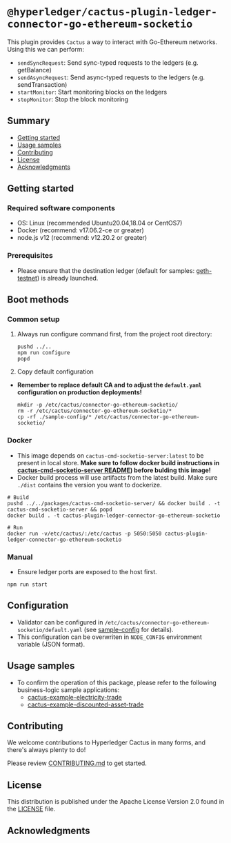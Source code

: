 <!--
 Copyright 2021 Hyperledger Cactus Contributors
 SPDX-License-Identifier: Apache-2.0

 README.md
-->
# `@hyperledger/cactus-plugin-ledger-connector-go-ethereum-socketio`

This plugin provides `Cactus` a way to interact with Go-Ethereum networks. Using this we can perform:
- `sendSyncRequest`: Send sync-typed requests to the ledgers (e.g. getBalance)
- `sendAsyncRequest`: Send async-typed requests to the ledgers (e.g. sendTransaction)
- `startMonitor`: Start monitoring blocks on the ledgers
- `stopMonitor`: Stop the block monitoring

## Summary
- [Getting started](#getting-started)
- [Usage samples](#usage-samples)
- [Contributing](#contributing)
- [License](#license)
- [Acknowledgments](#acknowledgments)

## Getting started

### Required software components
- OS: Linux (recommended Ubuntu20.04,18.04 or CentOS7)
- Docker (recommend: v17.06.2-ce or greater)
- node.js v12 (recommend: v12.20.2 or greater)

### Prerequisites
- Please ensure that the destination ledger (default for samples: [geth-testnet](../../tools/docker/geth-testnet)) is already launched.

## Boot methods

### Common setup
1. Always run configure command first, from the project root directory:
    ```
    pushd ../..
    npm run configure
    popd
    ```

1. Copy default configuration
- **Remember to replace default CA and to adjust the `default.yaml` configuration on production deployments!**
    ```
    mkdir -p /etc/cactus/connector-go-ethereum-socketio/
    rm -r /etc/cactus/connector-go-ethereum-socketio/*
    cp -rf ./sample-config/* /etc/cactus/connector-go-ethereum-socketio/
    ```

### Docker
- This image depends on `cactus-cmd-socketio-server:latest` to be present in local store. **Make sure to follow docker build instructions in [cactus-cmd-socketio-server README](../../packages/cactus-cmd-socketio-server/README.md)) before bulding this image!**
- Docker build process will use artifacts from the latest build. Make sure `./dist` contains the version you want to dockerize.

```
# Build
pushd ../../packages/cactus-cmd-socketio-server/ && docker build . -t cactus-cmd-socketio-server && popd
docker build . -t cactus-plugin-ledger-connector-go-ethereum-socketio

# Run
docker run -v/etc/cactus/:/etc/cactus -p 5050:5050 cactus-plugin-ledger-connector-go-ethereum-socketio
```

### Manual
- Ensure ledger ports are exposed to the host first.

```
npm run start
```

## Configuration
- Validator can be configured in `/etc/cactus/connector-go-ethereum-socketio/default.yaml` (see [sample-config](./sample-config/default.yaml) for details).
- This configuration can be overwriten in `NODE_CONFIG` environment variable (JSON format).

## Usage samples
- To confirm the operation of this package, please refer to the following business-logic sample applications:
    - [cactus-example-electricity-trade](../../examples/cactus-example-electricity-trade)
    - [cactus-example-discounted-asset-trade](../../examples/cactus-example-discounted-asset-trade)

## Contributing

We welcome contributions to Hyperledger Cactus in many forms, and there's always plenty to do!

Please review [CONTRIBUTING.md](../../CONTRIBUTING.md) to get started.

## License

This distribution is published under the Apache License Version 2.0 found in the [LICENSE](../../LICENSE) file.

## Acknowledgments

